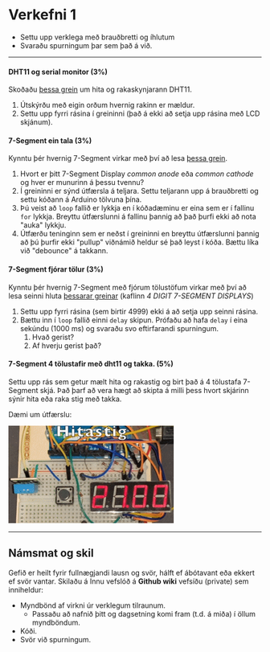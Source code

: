 # Verkefni 1

- Settu upp verklega með brauðbretti og íhlutum
- Svaraðu spurningum þar sem það á við.

---
#### DHT11 og serial monitor (3%)

Skoðaðu [þessa grein](https://lastminuteengineers.com/dht11-module-arduino-tutorial/) um hita og rakaskynjarann DHT11. 

1. Útskýrðu með eigin orðum hvernig rakinn er mældur.
1. Settu upp fyrri rásina í greininni (það á ekki að setja upp rásina með LCD skjánum).

#### 7-Segment ein tala (3%)

Kynntu þér hvernig 7-Segment virkar með því að lesa [þessa grein](https://lastminuteengineers.com/seven-segment-arduino-tutorial/).

1. Hvort er þitt 7-Segment Display *common anode* eða *common cathode* og hver er munurinn á þessu tvennu?
1. Í greininni er sýnd útfærsla á teljara. Settu teljarann upp á brauðbretti og settu kóðann á Arduino tölvuna þína.
1. Þú veist að ```loop``` fallið er lykkja en í kóðadæminu er eina sem er í fallinu ```for``` lykkja. Breyttu útfærslunni á fallinu þannig að það þurfi ekki að nota "auka" lykkju.
1. Útfærðu teninginn sem er neðst í greininni en breyttu útfærslunni þannig að þú þurfir ekki "pullup" viðnámið heldur sé það leyst í kóða. Bættu líka við "debounce" á takkann.

#### 7-Segment fjórar tölur (3%)

Kynntu þér hvernig 7-Segment með fjórum tölustöfum virkar með því að lesa seinni hluta [þessarar greinar](https://www.circuitbasics.com/arduino-7-segment-display-tutorial/) (kaflinn *4 DIGIT 7-SEGMENT DISPLAYS*)

1. Settu upp fyrri rásina (sem birtir 4999) ekki á að setja upp seinni rásina.
1. Bættu inn í ```loop``` fallið einni ```delay``` skipun. Prófaðu að hafa ```delay``` í eina sekúndu (1000 ms) og svaraðu svo eftirfarandi spurningum.
   1. Hvað gerist?
   1. Af hverju gerist það?


#### 7-Segment 4 tölustafir með dht11 og takka. (5%)

Settu upp rás sem getur mælt hita og rakastig og birt það á 4 tölustafa 7-Segment skjá. Það þarf að vera hægt að skipta á milli þess hvort skjárinn sýnir hita eða raka stig með takka.

Dæmi um útfærslu:

![Hitastig - Rakastig](https://raw.githubusercontent.com/VESM2VT/Efni/main/Myndir/v1_v21.gif)

---

## Námsmat og skil
Gefið er heilt fyrir fullnægjandi lausn og svör, hálft ef ábótavant eða ekkert ef svör vantar.
Skilaðu á Innu vefslóð á **Github wiki** vefsíðu (private) sem inniheldur:

- Myndbönd af virkni úr verklegum tilraunum.
  - Passaðu að nafnið þitt og dagsetning komi fram (t.d. á miða) í öllum myndböndum.
- Kóði.
- Svör við spurningum.

<!--
#### Takki + pullup/down viðnám (%) 
- tutorial óbreyttur, tímaverkefni

1. tímaverkefni; birta tölu, teljari, teningakast.
1. Hvort er þitt 7-Segment Display *common anode* eða *common cathode* og hver er munurinn á þessu tvennu?
1. 7-Segment Display samanstendur af 8 LED, hvers vegna þarf bara eitt viðnám (en ekki átta)?
1. Útfærðu teljara (Count Up Timer) með 7 segment display þannig að hann noti ekki `for` lykkjuna.

-->
